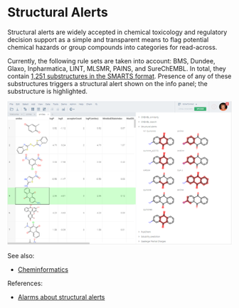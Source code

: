 <!-- TITLE: Structural Alerts -->

# Structural Alerts

Structural alerts are widely accepted in chemical toxicology and regulatory decision 
support as a simple and transparent means to flag potential chemical hazards or group 
compounds into categories for read-across.

Currently, the following rule sets are taken into account: BMS, Dundee, Glaxo, Inpharmatica,
LINT, MLSMR, PAINS, and SureChEMBL. In total, they contain 
[1,251 substructures in the SMARTS format](https://github.com/PatWalters/rd_filters/blob/master/rd_filters/data/alert_collection.csv).
Presence of any of these substructures triggers a structural alert shown on the info panel; the substructure
is highlighted.

![Structural alerts](../../../uploads/chem/structural-alerts.png "Structural alerts")

See also:
* [Cheminformatics](../cheminformatics.md)

References:
* [Alarms about structural alerts](https://www.ncbi.nlm.nih.gov/pmc/articles/PMC5423727/)